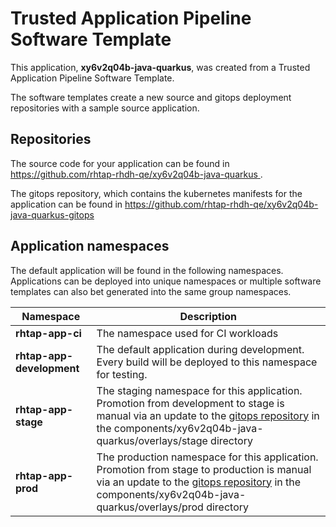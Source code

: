# Trusted Application Pipeline Software Template

This application, **xy6v2q04b-java-quarkus**, was created from a Trusted Application Pipeline Software Template.

The software templates create a new source and gitops deployment repositories with a sample source application. 

## Repositories

The source code for your application can be found in [https://github.com/rhtap-rhdh-qe/xy6v2q04b-java-quarkus ](https://github.com/rhtap-rhdh-qe/xy6v2q04b-java-quarkus ).
 
The gitops repository, which contains the kubernetes manifests for the application can be found in 
[https://github.com/rhtap-rhdh-qe/xy6v2q04b-java-quarkus-gitops ](https://github.com/rhtap-rhdh-qe/xy6v2q04b-java-quarkus-gitops ) 

## Application namespaces 

The default application will be found in the following namespaces. Applications can be deployed into unique namespaces or multiple software templates can also bet generated into the same group namespaces.  

|  Namespace   |  Description   |  
| -------- | -------- |
| **rhtap-app-ci** | The namespace used for CI workloads |
| **rhtap-app-development** | The default application during development. Every build will be deployed to this namespace for testing. |
| **rhtap-app-stage** | The staging namespace for this application. Promotion from development to stage is manual via an update to the [gitops repository](https://github.com/rhtap-rhdh-qe/xy6v2q04b-java-quarkus-gitops ) in the components/xy6v2q04b-java-quarkus/overlays/stage directory |
| **rhtap-app-prod** | The production namespace for this application. Promotion from stage to production is manual via an update to the [gitops repository](https://github.com/rhtap-rhdh-qe/xy6v2q04b-java-quarkus-gitops ) in the components/xy6v2q04b-java-quarkus/overlays/prod directory |